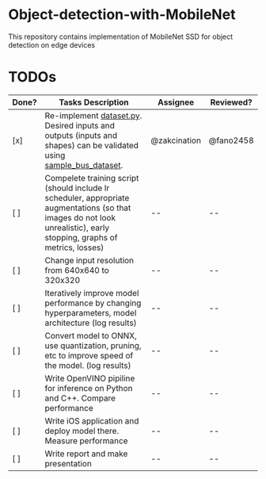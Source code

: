 # Object-detection-with-MobileNet
This repository contains implementation of MobileNet SSD for object detection on edge devices


# TODOs 

| Done? | Tasks Description | Assignee | Reviewed? | 
| -- | -- | -- | -- |
| [x] | Re-implement [dataset.py](dataset.py). Desired inputs and outputs (inputs and shapes) can be validated using [sample_bus_dataset](sample_bus_dataset).  | @zakcination | @fano2458 |
| [ ] | Compelete training script (should include lr scheduler, appropriate augmentations (so that images do not look unrealistic), early stopping, graphs of metrics, losses)  | -- | -- |
| [ ] | Change input resolution from 640x640 to 320x320 | -- | -- |
| [ ] | Iteratively improve model performance by changing hyperparameters, model architecture (log results) | -- | -- |
| [ ] | Convert model to ONNX, use quantization, pruning, etc to improve speed of the model. (log results) | -- | -- |
| [ ] | Write OpenVINO pipiline for inference on Python and C++. Compare performance | -- | -- |
| [ ] | Write iOS application and deploy model there. Measure performance | -- | -- |
| [ ] | Write report and make presentation | -- | -- |

